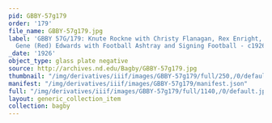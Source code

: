 ```yaml
---
pid: GBBY-57g179
order: '179'
file_name: GBBY-57g179.jpg
label: 'GBBY 57G/179: Knute Rockne with Christy Flanagan, Rex Enright, Tom Hearden,
  Gene (Red) Edwards with Football Ashtray and Signing Football - c1926'
_date: '1926'
object_type: glass plate negative
source: http://archives.nd.edu/Bagby/GBBY-57g179.jpg
thumbnail: "/img/derivatives/iiif/images/GBBY-57g179/full/250,/0/default.jpg"
manifest: "/img/derivatives/iiif/images/GBBY-57g179/manifest.json"
full: "/img/derivatives/iiif/images/GBBY-57g179/full/1140,/0/default.jpg"
layout: generic_collection_item
collection: bagby
---
```

